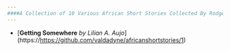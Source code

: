 ```yaml
---
####A Collection of 10 Various African Short Stories Collected By Rodgers M Gitau
---
```

+ [**Getting Somewhere** *by Lilian A. Aujo*] (https://https://github.com/valdadyne/africanshortstories/1)
